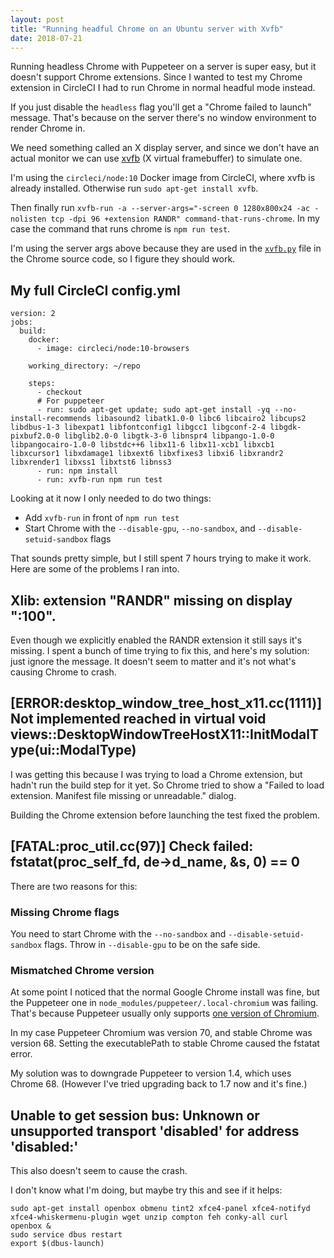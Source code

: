 ```yaml
---
layout: post
title: "Running headful Chrome on an Ubuntu server with Xvfb"
date: 2018-07-21
---
```


Running headless Chrome with Puppeteer on a server is super easy, but it doesn't support Chrome extensions. Since I wanted to test my Chrome extension in CircleCI I had to run Chrome in normal headful mode instead.

If you just disable the `headless` flag you'll get a "Chrome failed to launch" message. That's because on the server there's no window environment to render Chrome in.

We need something called an X display server, and since we don't have an actual monitor we can use [xvfb](https://en.wikipedia.org/wiki/Xvfb) (X virtual framebuffer) to simulate one.

I'm using the `circleci/node:10` Docker image from CircleCI, where xvfb is already installed. Otherwise run `sudo apt-get install xvfb`.

Then finally run `xvfb-run -a --server-args="-screen 0 1280x800x24 -ac -nolisten tcp -dpi 96 +extension RANDR" command-that-runs-chrome`. In my case the command that runs chrome is `npm run test`.

I'm using the server args above because they are used in the [`xvfb.py`](https://chromium.googlesource.com/chromium/src/+/6a162e1ce238e83145921cf55e1477d33d7ba7a1/testing/xvfb.py#92) file in the Chrome source code, so I figure they should work.

## My full CircleCI config.yml

```
version: 2
jobs:
  build:
    docker:
      - image: circleci/node:10-browsers

    working_directory: ~/repo

    steps:
      - checkout
      # For puppeteer
      - run: sudo apt-get update; sudo apt-get install -yq --no-install-recommends libasound2 libatk1.0-0 libc6 libcairo2 libcups2 libdbus-1-3 libexpat1 libfontconfig1 libgcc1 libgconf-2-4 libgdk-pixbuf2.0-0 libglib2.0-0 libgtk-3-0 libnspr4 libpango-1.0-0 libpangocairo-1.0-0 libstdc++6 libx11-6 libx11-xcb1 libxcb1 libxcursor1 libxdamage1 libxext6 libxfixes3 libxi6 libxrandr2 libxrender1 libxss1 libxtst6 libnss3
      - run: npm install
      - run: xvfb-run npm run test
```

Looking at it now I only needed to do two things:

- Add `xvfb-run` in front of `npm run test`
- Start Chrome with the `--disable-gpu`, `--no-sandbox`, and `--disable-setuid-sandbox` flags

That sounds pretty simple, but I still spent 7 hours trying to make it work. Here are some of the problems I ran into.

## Xlib: extension "RANDR" missing on display ":100".

Even though we explicitly enabled the RANDR extension it still says it's missing. I spent a bunch of time trying to fix this, and here's my solution: just ignore the message. It doesn't seem to matter and it's not what's causing Chrome to crash.

## [ERROR:desktop_window_tree_host_x11.cc(1111)] Not implemented reached in virtual void views::DesktopWindowTreeHostX11::InitModalType(ui::ModalType)

I was getting this because I was trying to load a Chrome extension, but hadn't run the build step for it yet. So Chrome tried to show a "Failed to load extension. Manifest file missing or unreadable." dialog.

Building the Chrome extension before launching the test fixed the problem.

## [FATAL:proc_util.cc(97)] Check failed: fstatat(proc_self_fd, de->d_name, &s, 0) == 0

There are two reasons for this:

### Missing Chrome flags

You need to start Chrome with the `--no-sandbox` and `--disable-setuid-sandbox` flags. Throw in `--disable-gpu` to be on the safe side.

### Mismatched Chrome version

At some point I noticed that the normal Google Chrome install was fine, but the Puppeteer one in `node_modules/puppeteer/.local-chromium` was failing. That's because Puppeteer usually only supports [one version of Chromium](https://github.com/GoogleChrome/puppeteer#q-why-doesnt-puppeteer-vxxx-work-with-chromium-vyyy).

In my case Puppeteer Chromium was version 70, and stable Chrome was version 68. Setting the executablePath to stable Chrome caused the fstatat error.

My solution was to downgrade Puppeteer to version 1.4, which uses Chrome 68. (However I've tried upgrading back to 1.7 now and it's fine.)

## Unable to get session bus: Unknown or unsupported transport 'disabled' for address 'disabled:'

This also doesn't seem to cause the crash.

I don't know what I'm doing, but maybe try this and see if it helps:

```
sudo apt-get install openbox obmenu tint2 xfce4-panel xfce4-notifyd xfce4-whiskermenu-plugin wget unzip compton feh conky-all curl
openbox &
sudo service dbus restart
export $(dbus-launch)
```
